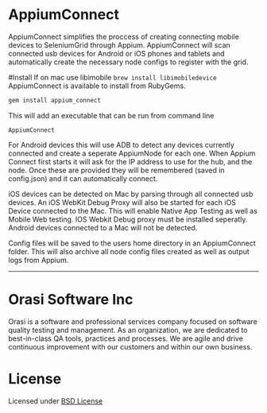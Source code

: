 # AppiumConnect
AppiumConnect simplifies the proccess of creating connecting mobile devices to SeleniumGrid through Appium.  AppiumConnect
will scan connected usb devices for Android or iOS phones and tablets and automatically create the necessary node configs
to register with the grid.

#Install
If on mac use libimobile `brew install libimobiledevice`
AppiumConnect is available to install from RubyGems.
```ruby
gem install appium_connect
```
This will add an executable that can be run from command line
```
AppiumConnect
```

For Android devices this will use ADB to detect any devices currently connected and create a seperate AppiumNode for each one. When Appium Connect first starts it will ask for the IP address to use for the hub, and the node.  Once these are provided they will be remembered (saved in config.json) and it can automatically connect.

iOS devices can be detected on Mac by parsing through all connected usb devices. An iOS WebKit Debug Proxy will also be started for each iOS Device connected to the Mac.  This will enable Native App Testing as well as Mobile Web testing.  IOS Webkit Debug proxy must be installed seperatly. Android devices connected to a Mac will not be detected.

Config files will be saved to the users home directory in an AppiumConnect folder.  This will also archive all node config files created as well as output logs from Appium.
***********************************************************


# Orasi Software Inc
Orasi is a software and professional services company focused on software quality testing and management.  As an organization, we are dedicated to best-in-class QA tools, practices and processes. We are agile and drive continuous improvement with our customers and within our own business.

# License
Licensed under [BSD License](/License)
